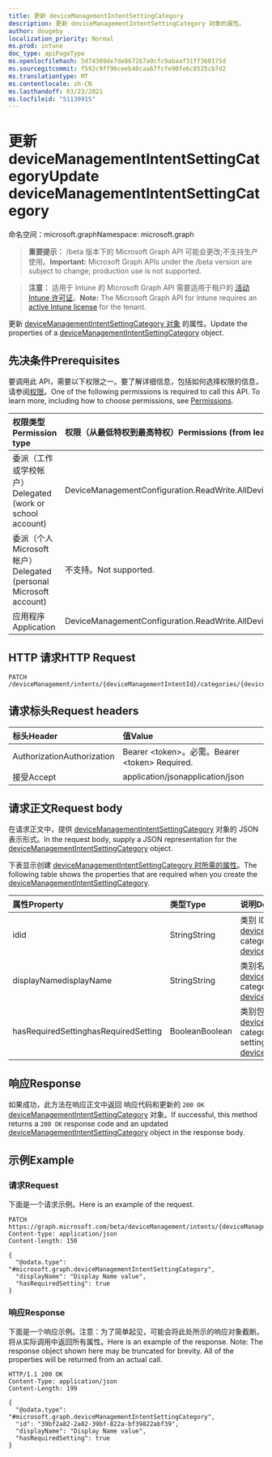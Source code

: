 ```yaml
---
title: 更新 deviceManagementIntentSettingCategory
description: 更新 deviceManagementIntentSettingCategory 对象的属性。
author: dougeby
localization_priority: Normal
ms.prod: intune
doc_type: apiPageType
ms.openlocfilehash: 5d74309de7de867267a9cfc9abaaf31ff360175d
ms.sourcegitcommit: f592c9ff96ceeb40caa67fcfe90fe6c8525cb7d2
ms.translationtype: MT
ms.contentlocale: zh-CN
ms.lasthandoff: 03/23/2021
ms.locfileid: "51130915"
---
```

# <a name="update-devicemanagementintentsettingcategory"></a><span data-ttu-id="4f068-103">更新 deviceManagementIntentSettingCategory</span><span class="sxs-lookup"><span data-stu-id="4f068-103">Update deviceManagementIntentSettingCategory</span></span>

<span data-ttu-id="4f068-104">命名空间：microsoft.graph</span><span class="sxs-lookup"><span data-stu-id="4f068-104">Namespace: microsoft.graph</span></span>

> <span data-ttu-id="4f068-105">**重要提示：** /beta 版本下的 Microsoft Graph API 可能会更改;不支持生产使用。</span><span class="sxs-lookup"><span data-stu-id="4f068-105">**Important:** Microsoft Graph APIs under the /beta version are subject to change; production use is not supported.</span></span>

> <span data-ttu-id="4f068-106">**注意：** 适用于 Intune 的 Microsoft Graph API 需要适用于租户的 [活动 Intune 许可证](https://go.microsoft.com/fwlink/?linkid=839381)。</span><span class="sxs-lookup"><span data-stu-id="4f068-106">**Note:** The Microsoft Graph API for Intune requires an [active Intune license](https://go.microsoft.com/fwlink/?linkid=839381) for the tenant.</span></span>

<span data-ttu-id="4f068-107">更新 [deviceManagementIntentSettingCategory 对象](../resources/intune-deviceintent-devicemanagementintentsettingcategory.md) 的属性。</span><span class="sxs-lookup"><span data-stu-id="4f068-107">Update the properties of a [deviceManagementIntentSettingCategory](../resources/intune-deviceintent-devicemanagementintentsettingcategory.md) object.</span></span>

## <a name="prerequisites"></a><span data-ttu-id="4f068-108">先决条件</span><span class="sxs-lookup"><span data-stu-id="4f068-108">Prerequisites</span></span>
<span data-ttu-id="4f068-p101">要调用此 API，需要以下权限之一。要了解详细信息，包括如何选择权限的信息，请参阅[权限](/graph/permissions-reference)。</span><span class="sxs-lookup"><span data-stu-id="4f068-p101">One of the following permissions is required to call this API. To learn more, including how to choose permissions, see [Permissions](/graph/permissions-reference).</span></span>

|<span data-ttu-id="4f068-111">权限类型</span><span class="sxs-lookup"><span data-stu-id="4f068-111">Permission type</span></span>|<span data-ttu-id="4f068-112">权限（从最低特权到最高特权）</span><span class="sxs-lookup"><span data-stu-id="4f068-112">Permissions (from least to most privileged)</span></span>|
|:---|:---|
|<span data-ttu-id="4f068-113">委派（工作或学校帐户）</span><span class="sxs-lookup"><span data-stu-id="4f068-113">Delegated (work or school account)</span></span>|<span data-ttu-id="4f068-114">DeviceManagementConfiguration.ReadWrite.All</span><span class="sxs-lookup"><span data-stu-id="4f068-114">DeviceManagementConfiguration.ReadWrite.All</span></span>|
|<span data-ttu-id="4f068-115">委派（个人 Microsoft 帐户）</span><span class="sxs-lookup"><span data-stu-id="4f068-115">Delegated (personal Microsoft account)</span></span>|<span data-ttu-id="4f068-116">不支持。</span><span class="sxs-lookup"><span data-stu-id="4f068-116">Not supported.</span></span>|
|<span data-ttu-id="4f068-117">应用程序</span><span class="sxs-lookup"><span data-stu-id="4f068-117">Application</span></span>|<span data-ttu-id="4f068-118">DeviceManagementConfiguration.ReadWrite.All</span><span class="sxs-lookup"><span data-stu-id="4f068-118">DeviceManagementConfiguration.ReadWrite.All</span></span>|

## <a name="http-request"></a><span data-ttu-id="4f068-119">HTTP 请求</span><span class="sxs-lookup"><span data-stu-id="4f068-119">HTTP Request</span></span>
<!-- {
  "blockType": "ignored"
}
-->
``` http
PATCH /deviceManagement/intents/{deviceManagementIntentId}/categories/{deviceManagementIntentSettingCategoryId}
```

## <a name="request-headers"></a><span data-ttu-id="4f068-120">请求标头</span><span class="sxs-lookup"><span data-stu-id="4f068-120">Request headers</span></span>
|<span data-ttu-id="4f068-121">标头</span><span class="sxs-lookup"><span data-stu-id="4f068-121">Header</span></span>|<span data-ttu-id="4f068-122">值</span><span class="sxs-lookup"><span data-stu-id="4f068-122">Value</span></span>|
|:---|:---|
|<span data-ttu-id="4f068-123">Authorization</span><span class="sxs-lookup"><span data-stu-id="4f068-123">Authorization</span></span>|<span data-ttu-id="4f068-124">Bearer &lt;token&gt;。必需。</span><span class="sxs-lookup"><span data-stu-id="4f068-124">Bearer &lt;token&gt; Required.</span></span>|
|<span data-ttu-id="4f068-125">接受</span><span class="sxs-lookup"><span data-stu-id="4f068-125">Accept</span></span>|<span data-ttu-id="4f068-126">application/json</span><span class="sxs-lookup"><span data-stu-id="4f068-126">application/json</span></span>|

## <a name="request-body"></a><span data-ttu-id="4f068-127">请求正文</span><span class="sxs-lookup"><span data-stu-id="4f068-127">Request body</span></span>
<span data-ttu-id="4f068-128">在请求正文中，提供 [deviceManagementIntentSettingCategory](../resources/intune-deviceintent-devicemanagementintentsettingcategory.md) 对象的 JSON 表示形式。</span><span class="sxs-lookup"><span data-stu-id="4f068-128">In the request body, supply a JSON representation for the [deviceManagementIntentSettingCategory](../resources/intune-deviceintent-devicemanagementintentsettingcategory.md) object.</span></span>

<span data-ttu-id="4f068-129">下表显示创建 [deviceManagementIntentSettingCategory 时所需的属性](../resources/intune-deviceintent-devicemanagementintentsettingcategory.md)。</span><span class="sxs-lookup"><span data-stu-id="4f068-129">The following table shows the properties that are required when you create the [deviceManagementIntentSettingCategory](../resources/intune-deviceintent-devicemanagementintentsettingcategory.md).</span></span>

|<span data-ttu-id="4f068-130">属性</span><span class="sxs-lookup"><span data-stu-id="4f068-130">Property</span></span>|<span data-ttu-id="4f068-131">类型</span><span class="sxs-lookup"><span data-stu-id="4f068-131">Type</span></span>|<span data-ttu-id="4f068-132">说明</span><span class="sxs-lookup"><span data-stu-id="4f068-132">Description</span></span>|
|:---|:---|:---|
|<span data-ttu-id="4f068-133">id</span><span class="sxs-lookup"><span data-stu-id="4f068-133">id</span></span>|<span data-ttu-id="4f068-134">String</span><span class="sxs-lookup"><span data-stu-id="4f068-134">String</span></span>|<span data-ttu-id="4f068-135">类别 ID 继承自 [deviceManagementSettingCategory](../resources/intune-deviceintent-devicemanagementsettingcategory.md)</span><span class="sxs-lookup"><span data-stu-id="4f068-135">The category ID Inherited from [deviceManagementSettingCategory](../resources/intune-deviceintent-devicemanagementsettingcategory.md)</span></span>|
|<span data-ttu-id="4f068-136">displayName</span><span class="sxs-lookup"><span data-stu-id="4f068-136">displayName</span></span>|<span data-ttu-id="4f068-137">String</span><span class="sxs-lookup"><span data-stu-id="4f068-137">String</span></span>|<span data-ttu-id="4f068-138">类别名称 继承自 [deviceManagementSettingCategory](../resources/intune-deviceintent-devicemanagementsettingcategory.md)</span><span class="sxs-lookup"><span data-stu-id="4f068-138">The category name Inherited from [deviceManagementSettingCategory](../resources/intune-deviceintent-devicemanagementsettingcategory.md)</span></span>|
|<span data-ttu-id="4f068-139">hasRequiredSetting</span><span class="sxs-lookup"><span data-stu-id="4f068-139">hasRequiredSetting</span></span>|<span data-ttu-id="4f068-140">Boolean</span><span class="sxs-lookup"><span data-stu-id="4f068-140">Boolean</span></span>|<span data-ttu-id="4f068-141">类别包含顶级所需设置 继承自 [deviceManagementSettingCategory](../resources/intune-deviceintent-devicemanagementsettingcategory.md)</span><span class="sxs-lookup"><span data-stu-id="4f068-141">The category contains top level required setting Inherited from [deviceManagementSettingCategory](../resources/intune-deviceintent-devicemanagementsettingcategory.md)</span></span>|



## <a name="response"></a><span data-ttu-id="4f068-142">响应</span><span class="sxs-lookup"><span data-stu-id="4f068-142">Response</span></span>
<span data-ttu-id="4f068-143">如果成功，此方法在响应正文中返回 响应代码和更新的 `200 OK` [deviceManagementIntentSettingCategory](../resources/intune-deviceintent-devicemanagementintentsettingcategory.md) 对象。</span><span class="sxs-lookup"><span data-stu-id="4f068-143">If successful, this method returns a `200 OK` response code and an updated [deviceManagementIntentSettingCategory](../resources/intune-deviceintent-devicemanagementintentsettingcategory.md) object in the response body.</span></span>

## <a name="example"></a><span data-ttu-id="4f068-144">示例</span><span class="sxs-lookup"><span data-stu-id="4f068-144">Example</span></span>

### <a name="request"></a><span data-ttu-id="4f068-145">请求</span><span class="sxs-lookup"><span data-stu-id="4f068-145">Request</span></span>
<span data-ttu-id="4f068-146">下面是一个请求示例。</span><span class="sxs-lookup"><span data-stu-id="4f068-146">Here is an example of the request.</span></span>
``` http
PATCH https://graph.microsoft.com/beta/deviceManagement/intents/{deviceManagementIntentId}/categories/{deviceManagementIntentSettingCategoryId}
Content-type: application/json
Content-length: 150

{
  "@odata.type": "#microsoft.graph.deviceManagementIntentSettingCategory",
  "displayName": "Display Name value",
  "hasRequiredSetting": true
}
```

### <a name="response"></a><span data-ttu-id="4f068-147">响应</span><span class="sxs-lookup"><span data-stu-id="4f068-147">Response</span></span>
<span data-ttu-id="4f068-p102">下面是一个响应示例。注意：为了简单起见，可能会将此处所示的响应对象截断。将从实际调用中返回所有属性。</span><span class="sxs-lookup"><span data-stu-id="4f068-p102">Here is an example of the response. Note: The response object shown here may be truncated for brevity. All of the properties will be returned from an actual call.</span></span>
``` http
HTTP/1.1 200 OK
Content-Type: application/json
Content-Length: 199

{
  "@odata.type": "#microsoft.graph.deviceManagementIntentSettingCategory",
  "id": "39bf2a82-2a82-39bf-822a-bf39822abf39",
  "displayName": "Display Name value",
  "hasRequiredSetting": true
}
```




